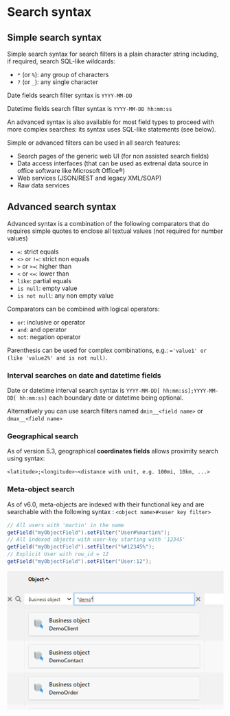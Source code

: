 Search syntax
=============

Simple search syntax
--------------------

Simple search syntax for search filters is a plain character string including,
if required, search SQL-like wildcards:

- `*` (or `%`): any group of characters
- `?` (or `_`): any single character

Date fields search filter syntax is `YYYY-MM-DD`

Datetime fields search filter syntax is `YYYY-MM-DD hh:mm:ss`

An advanced syntax is also available for most field types to proceed with more complex
searches: its syntax uses SQL-like statements (see below).

Simple or advanced filters can be used in all search features:

- Search pages of the generic web UI (for non assisted search fields)
- Data access interfaces (that can be used as extrenal data source in office software like Microsoft Office&reg;)
- Web services (JSON/REST and legacy XML/SOAP)
- Raw data services

Advanced search syntax
----------------------

Advanced syntax is a combination of the following comparators that do requires
simple quotes to enclose all textual values (not required for number values)

- `=`: strict equals
- `<>` or `!=`: strict non equals
- `>` or `>=`: higher than
- `<` or `<=`: lower than
- `like`: partial equals
- `is null`: empty value
- `is not null`: any non empty value

Comparators can be combined with logical operators:

- `or`: inclusive or operator
- `and`: and operator
- `not`: negation operator

Parenthesis can be used for complex combinations, e.g.: `='value1' or (like 'value2%' and is not null)`.

### Interval searches on date and datetime fields

Date or datetime interval search syntax is `YYYY-MM-DD[ hh:mm:ss];YYYY-MM-DD[ hh:mm:ss]` each boundary date or datetime being optional.

Alternatively you can use search filters named `dmin__<field name>` or `dmax__<field name>`

### Geographical search

As of version 5.3, geographical **coordinates fields** allows proximity search using syntax: 

```
<latitude>;<longitude>~<distance with unit, e.g. 100mi, 10km, ...>
```

### Meta-object search

As of v6.0, meta-objects are indexed with their functional key and are searchable with the following syntax : `<object name>#<user key filter>`

```java
// All users with 'martin' in the name
getField("myObjectField").setFilter("User#%martin%");
// All indexed objects with user-key starting with '12345'
getField("myObjectField").setFilter("%#12345%");
// Explicit User with row_id = 12
getField("myObjectField").setFilter("User:12");
```

![](filter_obj.png)

